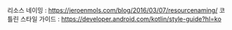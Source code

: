 리소스 네이밍 : https://jeroenmols.com/blog/2016/03/07/resourcenaming/
코틀린 스타일 가이드 : https://developer.android.com/kotlin/style-guide?hl=ko


